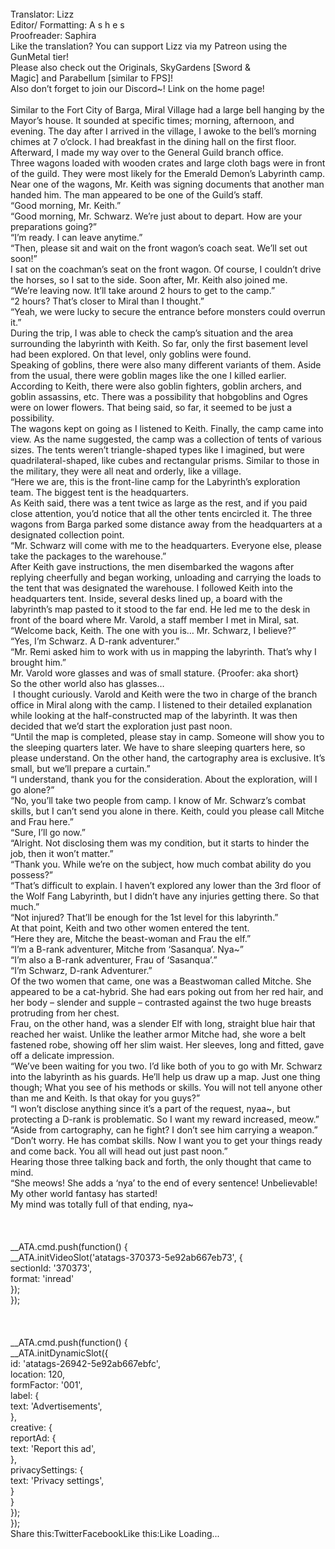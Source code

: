 <br/>
Translator: Lizz<br/>
Editor/ Formatting: A s h e s<br/>
Proofreader: Saphira<br/>
Like the translation? You can support Lizz via my Patreon using the GunMetal tier!<br/>
Please also check out the Originals, SkyGardens [Sword & Magic] and Parabellum [similar to FPS]!<br/>
Also don’t forget to join our Discord~! Link on the home page!<br/>
<br/>
Similar to the Fort City of Barga, Miral Village had a large bell hanging by the Mayor’s house. It sounded at specific times; morning, afternoon, and evening. The day after I arrived in the village, I awoke to the bell’s morning chimes at 7 o’clock. I had breakfast in the dining hall on the first floor. Afterward, I made my way over to the General Guild branch office.<br/>
Three wagons loaded with wooden crates and large cloth bags were in front of the guild. They were most likely for the Emerald Demon’s Labyrinth camp. Near one of the wagons, Mr. Keith was signing documents that another man handed him. The man appeared to be one of the Guild’s staff.<br/>
“Good morning, Mr. Keith.”<br/>
“Good morning, Mr. Schwarz. We’re just about to depart. How are your preparations going?”<br/>
“I’m ready. I can leave anytime.”<br/>
“Then, please sit and wait on the front wagon’s coach seat. We’ll set out soon!”<br/>
I sat on the coachman’s seat on the front wagon. Of course, I couldn’t drive the horses, so I sat to the side. Soon after, Mr. Keith also joined me.<br/>
“We’re leaving now. It’ll take around 2 hours to get to the camp.”<br/>
“2 hours? That’s closer to Miral than I thought.”<br/>
“Yeah, we were lucky to secure the entrance before monsters could overrun it.”<br/>
During the trip, I was able to check the camp’s situation and the area surrounding the labyrinth with Keith. So far, only the first basement level had been explored. On that level, only goblins were found.<br/>
Speaking of goblins, there were also many different variants of them. Aside from the usual, there were goblin mages like the one I killed earlier. According to Keith, there were also goblin fighters, goblin archers, and goblin assassins, etc. There was a possibility that hobgoblins and Ogres were on lower flowers. That being said, so far, it seemed to be just a possibility.<br/>
The wagons kept on going as I listened to Keith. Finally, the camp came into view. As the name suggested, the camp was a collection of tents of various sizes. The tents weren’t triangle-shaped types like I imagined, but were quadrilateral-shaped, like cubes and rectangular prisms. Similar to those in the military, they were all neat and orderly, like a village.<br/>
“Here we are, this is the front-line camp for the Labyrinth’s exploration team. The biggest tent is the headquarters.<br/>
As Keith said, there was a tent twice as large as the rest, and if you paid close attention, you’d notice that all the other tents encircled it. The three wagons from Barga parked some distance away from the headquarters at a designated collection point.<br/>
“Mr. Schwarz will come with me to the headquarters. Everyone else, please take the packages to the warehouse.”<br/>
After Keith gave instructions, the men disembarked the wagons after replying cheerfully and began working, unloading and carrying the loads to the tent that was designated the warehouse. I followed Keith into the headquarters tent. Inside, several desks lined up, a board with the labyrinth’s map pasted to it stood to the far end. He led me to the desk in front of the board where Mr. Varold, a staff member I met in Miral, sat.<br/>
“Welcome back, Keith. The one with you is… Mr. Schwarz, I believe?”<br/>
“Yes, I’m Schwarz. A D-rank adventurer.”<br/>
“Mr. Remi asked him to work with us in mapping the labyrinth. That’s why I brought him.”<br/>
Mr. Varold wore glasses and was of small stature. {Proofer: aka short}<br/>
So the other world also has glasses…<br/>
 I thought curiously. Varold and Keith were the two in charge of the branch office in Miral along with the camp. I listened to their detailed explanation while looking at the half-constructed map of the labyrinth. It was then decided that we’d start the exploration just past noon.<br/>
“Until the map is completed, please stay in camp. Someone will show you to the sleeping quarters later. We have to share sleeping quarters here, so please understand. On the other hand, the cartography area is exclusive. It’s small, but we’ll prepare a curtain.”<br/>
“I understand, thank you for the consideration. About the exploration, will I go alone?”<br/>
“No, you’ll take two people from camp. I know of Mr. Schwarz’s combat skills, but I can’t send you alone in there. Keith, could you please call Mitche and Frau here.”<br/>
“Sure, I’ll go now.”<br/>
“Alright. Not disclosing them was my condition, but it starts to hinder the job, then it won’t matter.”<br/>
“Thank you. While we’re on the subject, how much combat ability do you possess?”<br/>
“That’s difficult to explain. I haven’t explored any lower than the 3rd floor of the Wolf Fang Labyrinth, but I didn’t have any injuries getting there. So that much.”<br/>
“Not injured? That’ll be enough for the 1st level for this labyrinth.”<br/>
At that point, Keith and two other women entered the tent.<br/>
“Here they are, Mitche the beast-woman and Frau the elf.”<br/>
“I’m a B-rank adventurer, Mitche from ‘Sasanqua’. Nya~”<br/>
“I’m also a B-rank adventurer, Frau of ‘Sasanqua’.”<br/>
“I’m Schwarz, D-rank Adventurer.”<br/>
Of the two women that came, one was a Beastwoman called Mitche. She appeared to be a cat-hybrid. She had ears poking out from her red hair, and her body – slender and supple – contrasted against the two huge breasts protruding from her chest.<br/>
Frau, on the other hand, was a slender Elf with long, straight blue hair that reached her waist. Unlike the leather armor Mitche had, she wore a belt fastened robe, showing off her slim waist. Her sleeves, long and fitted, gave off a delicate impression.<br/>
“We’ve been waiting for you two. I’d like both of you to go with Mr. Schwarz into the labyrinth as his guards. He’ll help us draw up a map. Just one thing though; What you see of his methods or skills. You will not tell anyone other than me and Keith. Is that okay for you guys?”<br/>
“I won’t disclose anything since it’s a part of the request, nyaa~, but protecting a D-rank is problematic. So I want my reward increased, meow.”<br/>
“Aside from cartography, can he fight? I don’t see him carrying a weapon.”<br/>
“Don’t worry. He has combat skills. Now I want you to get your things ready and come back. You all will head out just past noon.”<br/>
Hearing those three talking back and forth, the only thought that came to mind.<br/>
“She meows! She adds a ‘nya’ to the end of every sentence! Unbelievable! My other world fantasy has started!<br/>
My mind was totally full of that ending, nya~<br/>
<br/>
<br/>
<br/>
            __ATA.cmd.push(function() {<br/>
                __ATA.initVideoSlot('atatags-370373-5e92ab667eb73', {<br/>
                    sectionId: '370373',<br/>
                    format: 'inread'<br/>
                });<br/>
            });<br/>
        <br/>
 <br/>
<br/>
				__ATA.cmd.push(function() {<br/>
					__ATA.initDynamicSlot({<br/>
						id: 'atatags-26942-5e92ab667ebfc',<br/>
						location: 120,<br/>
						formFactor: '001',<br/>
						label: {<br/>
							text: 'Advertisements',<br/>
						},<br/>
						creative: {<br/>
							reportAd: {<br/>
								text: 'Report this ad',<br/>
							},<br/>
							privacySettings: {<br/>
								text: 'Privacy settings',<br/>
							}<br/>
						}<br/>
					});<br/>
				});<br/>
			Share this:TwitterFacebookLike this:Like Loading... 